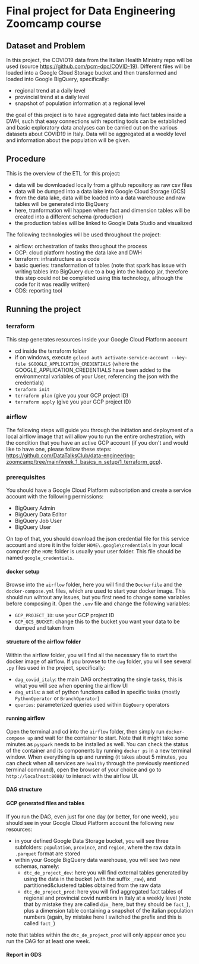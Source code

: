 # Final project for Data Engineering Zoomcamp course

## Dataset and Problem

In this project, the COVID19 data from the Italian Health Ministry repo will be used (source https://github.com/pcm-dpc/COVID-19). Different files will be loaded into a Google Cloud Storage bucket and then transformed and loaded into Google BigQuery, specifically:

* regional trend at a daily level
* provincial trend at a daily level
* snapshot of population information at a regional level

the goal of this project is to have aggregated data into fact tables inside a DWH, such that easy connections with reporting tools can be established and basic exploratory data analyses can be carried out on the various datasets about COVID19 in Italy. Data will be aggregated at a weekly level and information about the population will be given.

## Procedure

This is the overview of the ETL for this project:

* data will be downloaded locally from a github repository as raw csv files
* data will be dumped into a data lake into Google Cloud Storage (GCS)
* from the data lake, data will be loaded into a data warehouse and raw tables will be generated into BigQuery
* here, tranformation will happen where fact and dimension tables will be created into a different schema (production)
* the production tables will be linked to Google Data Studio and visualized

The following technologies will be used throughout the project:

* airflow: orchestration of tasks throughout the process
* GCP: cloud platform hosting the data lake and DWH
* terraform: infrastructure as a code
* basic queries: transformation of tables (note that spark has issue with writing tables into BigQuery due to a bug into the hadoop jar, therefore this step could not be completed using this technology, although the code for it was readily written)
* GDS: reporting tool 

## Running the project

### terraform

This step generates resources inside your Google Cloud Platform account

* cd inside the terraform folder
* if on windows, execute `gcloud auth activate-service-account --key-file $GOOGLE_APPLICATION_CREDENTIALS` (where the GOOGLE_APPLICATION_CREDENTIALS have been added to the environmental variables of your User, referencing the json with the credentials)
* `teraform init`
* `terraform plan` (give you your GCP project ID)
* `terraform apply` (give you your GCP project ID)

### airflow

The following steps will guide you through the initiation and deployment of a local airflow image that will allow you to run the entire orchestration, with the condition that you have an active GCP account (if you don't and would like to have one, please follow these steps: https://github.com/DataTalksClub/data-engineering-zoomcamp/tree/main/week_1_basics_n_setup/1_terraform_gcp).

### prerequisites

You should have a Google Cloud Platform subscription and create a service account with the following permissions:
* BigQuery Admin
* BigQuery Data Editor
* BigQuery Job User
* BigQuery User

On top of that, you should download the json credential file for this service account and store it in the folder `HOME\.google\credentials` in your local computer (the `HOME` folder is usually your user folder. This file should be named `google_credentials`.

#### docker setup

Browse into the `airflow` folder, here you will find the `Dockerfile` and the `docker-compose.yml` files, which are used to start your docker image. This should run wihtout any issues, but you first need to change some variables before composing it. Open the `.env` file and change the following variables:

* `GCP_PROJECT_ID`: use your GCP project ID
* `GCP_GCS_BUCKET`: change this to the bucket you want your data to be dumped and taken from

#### structure of the airflow folder

Within the airflow folder, you will find all the necessary file to start the docker image of airflow. If you browse to the `dag` folder, you will see several `.py` files used in the project, specifically:

* `dag_covid_italy`: the main DAG orchestrating the single tasks, this is what you will see when opening the airflow UI
* `dag_utils`: a set of python functions called in specific tasks (mostly `PythonOperator` or `BranchOperator`) 
* `queries`: parameterized queries used within `BigQuery` operators

#### running airflow

Open the terminal and cd into the `airflow` folder, then simply run `docker-compose up` and wait for the container to start. Note that it might take some minutes as `pyspark` needs to be installed as well. You can check the status of the container and its components by running `docker ps` in a new terminal window. When everything is up and running (it takes about 5 minutes, you can check when all services are `healthy` through the previously mentioned terminal command), open the browser of your choice and go to `http://localhost:8080/` to interact with the airflow UI.

#### DAG structure

#### GCP generated files and tables

If you run the DAG, even just for one day (or better, for one week), you should see in your Google Cloud Platform account the following new resources:

* in your defined Google Data Storage bucket, you will see three subfolders: `population`, `province`, and `region`, where the raw data in `.parquet` format are stored
* within your Google BigQuery data warehouse, you will see two new schemas, namely:
  * `dtc_de_project_dev`: here you will find external tables generated by using the data in the bucket (with the suffix `_raw`), and partitioned&clustered tables obtained from the raw data
  * `dtc_de_project_prod`: here you will find aggregated fact tables of regional and provincial covid numbers in Italy at a weekly level (note that by mistake they are called `dim_` here, but they should be `fact_`), plus a dimension table containing a snapshot of the italian population numbers (again, by mistake here I switched the prefix and this is called `fact_`)

note that tables within the `dtc_de_project_prod` will only appear once you run the DAG for at least one week.

#### Report in GDS



